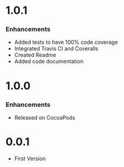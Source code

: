 # 1.0.1
### Enhancements
- Added tests to have 100% code coverage
- Integrated Travis CI and Coveralls
- Created Readme
- Added code documentation

# 1.0.0

### Enhancements

- Released on CocoaPods

# 0.0.1

- First Version

